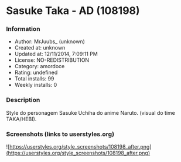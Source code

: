 # Sasuke Taka - AD (108198)

### Information
- Author: MrJuubs_ (unknown)
- Created at: unknown
- Updated at: 12/11/2014, 7:09:11 PM
- License: NO-REDISTRIBUTION
- Category: amordoce
- Rating: undefined
- Total installs: 99
- Weekly installs: 0


### Description
Style do personagem Sasuke Uchiha do anime Naruto. (visual do time TAKA/HEBI).


### Screenshots (links to userstyles.org)
![https://userstyles.org/style_screenshots/108198_after.png](https://userstyles.org/style_screenshots/108198_after.png)


